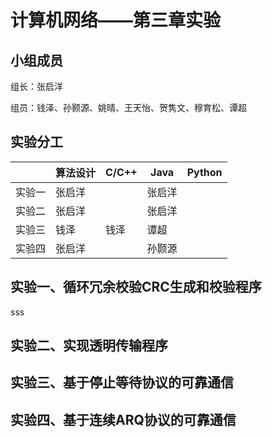 # 计算机网络——第三章实验

## 小组成员

组长：张启洋

组员：钱泽、孙颢源、姚晴、王天怡、贺隽文、穆育松、谭超

## 实验分工

|        | 算法设计 | C/C++ | Java   | Python |
| :----- | -------- | :---- | ------ | ------ |
| 实验一 | 张启洋   |       | 张启洋 |        |
| 实验二 | 张启洋   |       | 张启洋 |        |
| 实验三 | 钱泽     | 钱泽  | 谭超   |        |
| 实验四 | 张启洋   |       | 孙颢源 |        |

## 实验一、循环冗余校验CRC生成和校验程序

[exp1]: ./Exp1/Exp1-CRC-README.md	"Exp1"

sss



## 实验二、实现透明传输程序

## 实验三、基于停止等待协议的可靠通信

## 实验四、基于连续ARQ协议的可靠通信